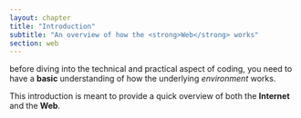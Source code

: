 ```yaml
---
layout: chapter
title: "Introduction"
subtitle: "An overview of how the <strong>Web</strong> works"
section: web
---
```


before diving into the technical and practical aspect of coding, you need to have a **basic** understanding of how the underlying _environment_ works.

This introduction is meant to provide a quick overview of both the **Internet** and the **Web**.

